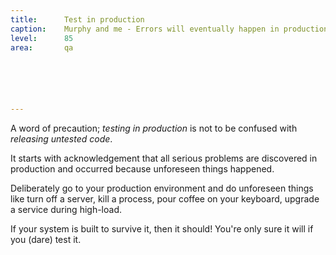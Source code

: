 ```yaml
---
title:      Test in production
caption:    Murphy and me - Errors will eventually happen in production
level:      85
area:       qa






---
```


A word of precaution; _testing in production_ is not to be confused with _releasing untested code_.

It starts with acknowledgement that all serious problems are discovered in production and occurred because unforeseen things happened.

Deliberately go to your production environment and do unforeseen things like turn off a server, kill a process, pour coffee on your keyboard, upgrade a service during high-load.

If your system is built to survive it, then it should! You're only sure it will if you (dare) test it.
